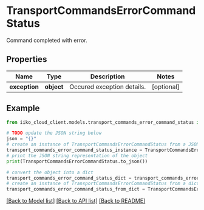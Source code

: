 # TransportCommandsErrorCommandStatus

Command completed with error.

## Properties

Name | Type | Description | Notes
------------ | ------------- | ------------- | -------------
**exception** | **object** | Occured exception details. | [optional] 

## Example

```python
from iiko_cloud_client.models.transport_commands_error_command_status import TransportCommandsErrorCommandStatus

# TODO update the JSON string below
json = "{}"
# create an instance of TransportCommandsErrorCommandStatus from a JSON string
transport_commands_error_command_status_instance = TransportCommandsErrorCommandStatus.from_json(json)
# print the JSON string representation of the object
print(TransportCommandsErrorCommandStatus.to_json())

# convert the object into a dict
transport_commands_error_command_status_dict = transport_commands_error_command_status_instance.to_dict()
# create an instance of TransportCommandsErrorCommandStatus from a dict
transport_commands_error_command_status_from_dict = TransportCommandsErrorCommandStatus.from_dict(transport_commands_error_command_status_dict)
```
[[Back to Model list]](../README.md#documentation-for-models) [[Back to API list]](../README.md#documentation-for-api-endpoints) [[Back to README]](../README.md)


